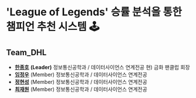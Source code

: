 # 'League of Legends' 승률 분석을 통한 챔피언 추천 시스템 🕹

## Team_DHL

>
* __[한종호](https://github.com/hanjongho)__ __(Leader)__ 정보통신공학과 / 데이터사이언스 연계전공 현) 금화 팬클럽 회장
* __[임정우](https://github.com/imjeongwoo)__ (Member) 정보통신공학과 / 데이터사이언스 연계전공
* __[정현성](https://github.com/gringreem)__  (Member) 정보통신공학과 / 데이터사이언스 연계전공
* __[최재원](https://github.com/chlwodnjs)__  (Member) 정보통신공학과 / 데이터사이언스 연계전공

